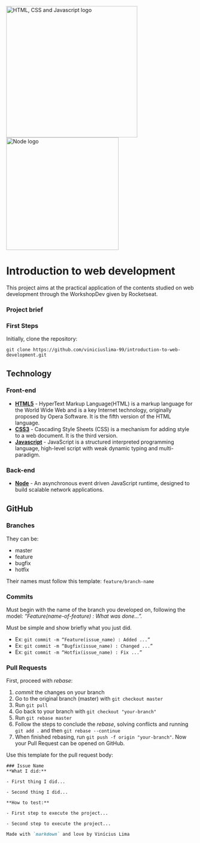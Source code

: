 <p>
    <img width="350px" src="https://skywell.software/wp-content/uploads/2019/01javascript-vs-html-vs-css-1024x683.jpg" alt="HTML, CSS and Javascript logo"/>
    <img width="300px" src="https://pplware.sapo.pt/wp-content/uploads/2016/05/nodejs_04_thumbjpg" alt="Node logo"/>
</p>

# Introduction to web development 
This project aims at the practical application of the contents studied on web development through the WorkshopDev given by Rocketseat.

### Project brief

### First Steps

Initially, clone the repository:

```
git clone https://github.com/viniciuslima-99/introduction-to-web-development.git
```

## Technology

### Front-end

* **[HTML5](https://developer.mozilla.org/docs/Web/HTML/HTML5)** -  HyperText Markup Language(HTML) is a markup language for the World Wide Web and is a key Internet technology, originally proposed by Opera Software. It is the fifth version of the HTML language.
* **[CSS3](https://developer.mozilla.org/docs/Web/CSS)** - Cascading Style Sheets (CSS) is a mechanism for adding style to a web document. It is the third version.
* **[Javascript](https://developer.mozilla.org/docs/Web/JavaScript)** - JavaScript is a structured interpreted programming language, high-level script with weak dynamic typing and multi-paradigm.

### Back-end

* **[Node](https://nodejs.org/en/)** - An asynchronous event driven JavaScript runtime, designed to build scalable network applications.

## GitHub

### Branches
They can be:
+ master
+ feature
+ bugfix
+ hotfix

Their names must follow this template: `feature/branch-name`

### Commits
Must begin with the name of the branch you developed on, following the model: _“Feature(name-of-feature) : What was done…”._

Must be simple and show briefly what you just did.

- Ex: `git commit -m “Feature(issue_name) : Added ...”`
- Ex: `git commit -m “Bugfix(issue_name) : Changed ...”`
- Ex: `git commit -m “Hotfix(issue_name) : Fix ...”`

### Pull Requests
First, proceed with _rebase_:
1. _commit_ the changes on your branch
2. Go to the original branch (master) with `git checkout master`
3. Run `git pull`
4. Go back to your branch with `git checkout "your-branch"`
5. Run `git rebase master`
6. Follow the steps to conclude the _rebase_, solving conflicts and running `git add .` and then `git rebase --continue`
7. When finished rebasing, run `git push -f origin "your-branch"`. Now your Pull Request can be opened on GitHub.

Use this template for the pull request body:
```
### Issue Name
**What I did:**

- First thing I did...

- Second thing I did...

**How to test:**

- First step to execute the project...

- Second step to execute the project...

```

```markdown
Made with `markdown` and love by Vinícius Lima
```